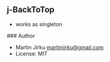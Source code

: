 ## j-BackToTop

- works as singleton

### Author

- Martin Jirku <martinjirku@gmail.com>
- License: MIT
